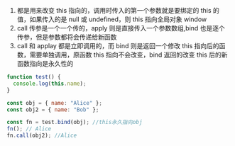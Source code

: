 1. 都是用来改变 this 指向的，调用时传入的第一个参数就是要绑定的 this 的值，如果传入的是 null 或 undefined，则 this 指向全局对象 window
2. call 传参是一个一个传的，apply 则是直接传入一个参数数组,bind 也是逐个传参，但是参数都将会传递给新函数
3. call 和 applay 都是立即调用的，而 bind 则是返回一个修改 this 指向后的函数，需要单独调用，原函数 this 指向不会改变，bind 返回的改变 this 后的新函数指向是永久性的

```js
function test() {
  console.log(this.name);
}

const obj = { name: "Alice" };
const obj2 = { name: "Bob" };

const fn = test.bind(obj); //this永久指向obj
fn(); // Alice
fn.call(obj2); //Alice
```
